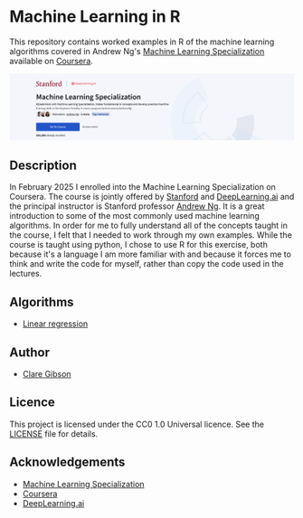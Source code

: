# Machine Learning in R

This repository contains worked examples in R of the machine learning algorithms covered in Andrew Ng's [Machine Learning Specialization](https://www.coursera.org/specializations/machine-learning-introduction) available on [Coursera](https://www.coursera.org).

![](/img/mls-banner.png)

## Description

In February 2025 I enrolled into the Machine Learning Specialization on Coursera. The course is jointly offered by [Stanford](https://www.coursera.org/partners/stanford) and [DeepLearning.ai](https://www.coursera.org/partners/deeplearning-ai) and the principal instructor is Stanford professor [Andrew Ng](https://en.wikipedia.org/wiki/Andrew_Ng). It is a great introduction to some of the most commonly used machine learning algorithms. In order for me to fully understand all of the concepts taught in the course, I felt that I needed to work through my own examples. While the course is taught using python, I chose to use R for this exercise, both because it's a language I am more familiar with and because it forces me to think and write the code for myself, rather than copy the code used in the lectures. 

## Algorithms

- [Linear regression](https://github.com/clarelgibson/machine-learning-specialization-r/blob/e658dee3e405247a0e3c58651fe441a5096c9e28/R/linear-regression.md)

## Author

-   [Clare Gibson](https://www.datatranslator.co.uk)

## Licence

This project is licensed under the CC0 1.0 Universal licence. See the [LICENSE](./LICENSE) file for details.

## Acknowledgements

- [Machine Learning Specialization](https://www.coursera.org/specializations/machine-learning-introduction)
- [Coursera](https://coursera.org)
- [DeepLearning.ai](https://deeplearning.ai)
